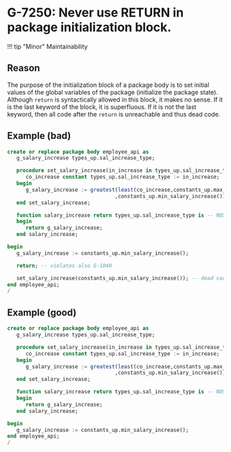 # G-7250: Never use RETURN in package initialization block.

!!! tip "Minor"
    Maintainability

## Reason

The purpose of the initialization block of a package body is to set initial values of the global variables of the package (initialize the package state). Although `return` is syntactically allowed in this block, it makes no sense. If it is the last keyword of the block, it is superfluous. If it is not the last keyword, then all code after the `return` is unreachable and thus dead code.

## Example (bad)

``` sql
create or replace package body employee_api as
   g_salary_increase types_up.sal_increase_type;

   procedure set_salary_increase(in_increase in types_up.sal_increase_type) is
      co_increase constant types_up.sal_increase_type := in_increase;
   begin
      g_salary_increase := greatest(least(co_increase,constants_up.max_salary_increase())
                                   ,constants_up.min_salary_increase());
   end set_salary_increase;

   function salary_increase return types_up.sal_increase_type is -- NOSONAR: non-deterministic
   begin
      return g_salary_increase;
   end salary_increase;

begin
   g_salary_increase := constants_up.min_salary_increase();

   return; -- violates also G-1040

   set_salary_increase(constants_up.min_salary_increase()); -- dead code
end employee_api;
/
```

## Example (good)

``` sql
create or replace package body employee_api as
   g_salary_increase types_up.sal_increase_type;

   procedure set_salary_increase(in_increase in types_up.sal_increase_type) is
      co_increase constant types_up.sal_increase_type := in_increase;
   begin
      g_salary_increase := greatest(least(co_increase,constants_up.max_salary_increase())
                                   ,constants_up.min_salary_increase());
   end set_salary_increase;

   function salary_increase return types_up.sal_increase_type is -- NOSONAR: non-deterministic
   begin
      return g_salary_increase;
   end salary_increase;

begin
   g_salary_increase := constants_up.min_salary_increase();
end employee_api;
/
```